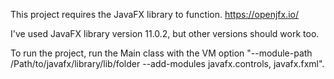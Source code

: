 This project requires the JavaFX library to function.
https://openjfx.io/

I've used JavaFX library version 11.0.2, but other versions should work too.

To run the project, run the Main class with the VM option "--module-path /Path/to/javafx/library/lib/folder --add-modules javafx.controls, javafx.fxml".
